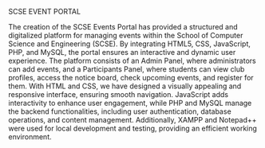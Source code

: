 SCSE EVENT PORTAL

The creation of the SCSE Events Portal has provided a structured and digitalized platform for managing events within the School of Computer Science and Engineering (SCSE). By integrating HTML5, CSS, JavaScript, PHP, and MySQL, the portal ensures an interactive and dynamic user experience. The platform consists of an Admin Panel, where administrators can add events, and a Participants Panel, where students can view club profiles, access the notice board, check upcoming events, and register for them.
With HTML and CSS, we have designed a visually appealing and responsive interface, ensuring smooth navigation. JavaScript adds interactivity to enhance user engagement, while PHP and MySQL manage the backend functionalities, including user authentication, database operations, and content management. Additionally, XAMPP and Notepad++ were used for local development and testing, providing an efficient working environment.


